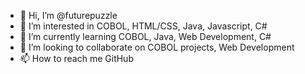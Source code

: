 - 👋 Hi, I’m @futurepuzzle
- 👀 I’m interested in COBOL, HTML/CSS, Java, Javascript, C#
- 🌱 I’m currently learning COBOL, Java, Web Development, C#
- 💞️ I’m looking to collaborate on COBOL projects, Web Development
- 📫 How to reach me GitHub

<!---
futurepuzzle/futurepuzzle is a ✨ special ✨ repository because its `README.md` (this file) appears on your GitHub profile.
You can click the Preview link to take a look at your changes.
--->
